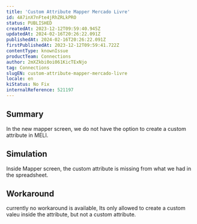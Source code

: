 ```yaml
---
title: 'Custom Attribute Mapper Mercado Livre'
id: 4A7inX7nFte4jRhZRLkPRO
status: PUBLISHED
createdAt: 2023-12-12T09:59:40.945Z
updatedAt: 2024-02-16T20:26:22.091Z
publishedAt: 2024-02-16T20:26:22.091Z
firstPublishedAt: 2023-12-12T09:59:41.722Z
contentType: knownIssue
productTeam: Connections
author: 2mXZkbi0oi061KicTExNjo
tag: Connections
slugEN: custom-attribute-mapper-mercado-livre
locale: en
kiStatus: No Fix
internalReference: 521197
---
```


## Summary



In the new mapper screen, we do not have the option to create a custom attribute in MELI.


##

## Simulation



Inside Mapper screen, the custom attribute is missing from what we had in the spreadsheet.


##

## Workaround


currently no workaround is available, Its only allowed to create a custom valeu inside the attribute, but not a custom attribute.




